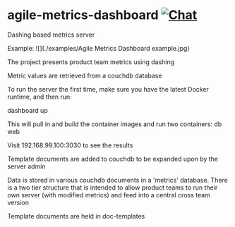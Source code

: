 # agile-metrics-dashboard [![Chat](https://img.shields.io/badge/chat-on%20slack-brightgreen.svg)](https://cid-eacs.slack.com/messages/metrics/)
Dashing based metrics server

Example:
![](./examples/Agile Metrics Dashboard example.jpg)

The project presents product team metrics using dashing

Metric values are retrieved from a couchdb database

To run the server the first time, make sure you have the latest Docker runtime, and then run:

dashboard up

This will pull in and build the container images and run two containers:
db
web

Visit 192.168.99.100:3030 to see the results

Template documents are added to couchdb to be expanded upon by the server admin

Data is stored in various couchdb documents in a 'metrics' database.  There is a two tier structure that is intended to allow product teams to run their own server (with modified metrics) and feed into a central cross team version

Template documents are held in  doc-templates
